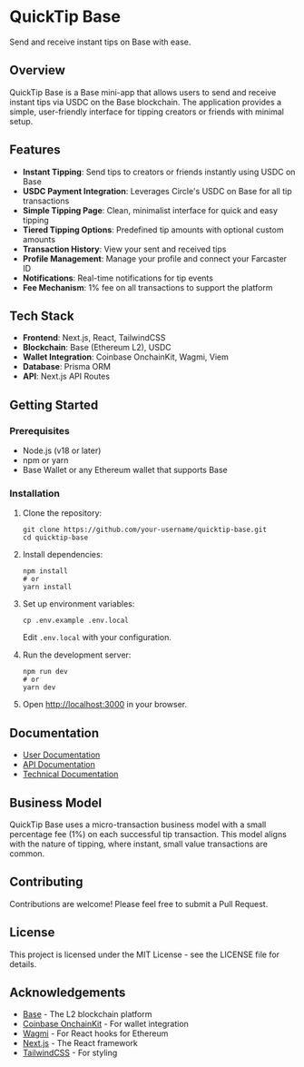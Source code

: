 # QuickTip Base

Send and receive instant tips on Base with ease.

## Overview

QuickTip Base is a Base mini-app that allows users to send and receive instant tips via USDC on the Base blockchain. The application provides a simple, user-friendly interface for tipping creators or friends with minimal setup.

## Features

- **Instant Tipping**: Send tips to creators or friends instantly using USDC on Base
- **USDC Payment Integration**: Leverages Circle's USDC on Base for all tip transactions
- **Simple Tipping Page**: Clean, minimalist interface for quick and easy tipping
- **Tiered Tipping Options**: Predefined tip amounts with optional custom amounts
- **Transaction History**: View your sent and received tips
- **Profile Management**: Manage your profile and connect your Farcaster ID
- **Notifications**: Real-time notifications for tip events
- **Fee Mechanism**: 1% fee on all transactions to support the platform

## Tech Stack

- **Frontend**: Next.js, React, TailwindCSS
- **Blockchain**: Base (Ethereum L2), USDC
- **Wallet Integration**: Coinbase OnchainKit, Wagmi, Viem
- **Database**: Prisma ORM
- **API**: Next.js API Routes

## Getting Started

### Prerequisites

- Node.js (v18 or later)
- npm or yarn
- Base Wallet or any Ethereum wallet that supports Base

### Installation

1. Clone the repository:
   ```
   git clone https://github.com/your-username/quicktip-base.git
   cd quicktip-base
   ```

2. Install dependencies:
   ```
   npm install
   # or
   yarn install
   ```

3. Set up environment variables:
   ```
   cp .env.example .env.local
   ```
   Edit `.env.local` with your configuration.

4. Run the development server:
   ```
   npm run dev
   # or
   yarn dev
   ```

5. Open [http://localhost:3000](http://localhost:3000) in your browser.

## Documentation

- [User Documentation](./docs/user-documentation.md)
- [API Documentation](./docs/api-documentation.md)
- [Technical Documentation](./docs/technical-documentation.md)

## Business Model

QuickTip Base uses a micro-transaction business model with a small percentage fee (1%) on each successful tip transaction. This model aligns with the nature of tipping, where instant, small value transactions are common.

## Contributing

Contributions are welcome! Please feel free to submit a Pull Request.

## License

This project is licensed under the MIT License - see the LICENSE file for details.

## Acknowledgements

- [Base](https://base.org) - The L2 blockchain platform
- [Coinbase OnchainKit](https://docs.base.org/base-app/build-with-minikit/quickstart) - For wallet integration
- [Wagmi](https://wagmi.sh) - For React hooks for Ethereum
- [Next.js](https://nextjs.org) - The React framework
- [TailwindCSS](https://tailwindcss.com) - For styling

